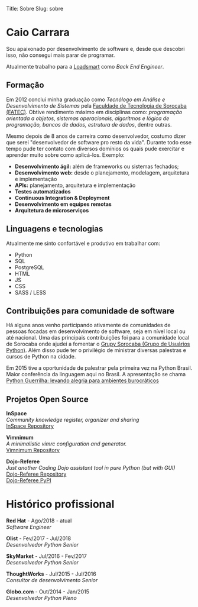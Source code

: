 Title: Sobre
Slug: sobre


# Caio Carrara

Sou apaixonado por desenvolvimento de software e, desde que descobri isso, não
consegui mais parar de programar.

Atualmente trabalho para a [Loadsmart](http://loadsmart.com) como
*Back End Engineer*.


## Formação

Em 2012 concluí minha graduação como *Tecnólogo em Análise e Desenvolvimento de
Sistemas* pela [Faculdade de Tecnologia de Sorocaba
(FATEC)](http://fatecsorocaba.edu.br/ "Faculdade de Tecnologia de Sorocaba").
Obtive rendimento máximo em disciplinas como: *programação orientada a objetos,
sistemas operacionais, algoritmos e lógica de programação, bancos de dados,
estrutura de dados*, dentre outras.

Mesmo depois de 8 anos de carreira como desenvolvedor, costumo dizer que serei
"desenvolvedor de software pro resto da vida". Durante todo esse tempo pude ter
contato com diversos domínios os quais pude exercitar e aprender muito sobre
como aplicá-los. Exemplo:

* **Desenvolvimento ágil:** além de frameworks ou sistemas fechados;
* **Desenvolvimento web:** desde o planejamento, modelagem, arquitetura e
  implementação
* **APIs:** planejamento, arquitetura e implementação
* **Testes automatizados**
* **Continuous Integration & Deployment**
* **Desenvolvimento em equipes remotas**
* **Arquitetura de microserviços**


## Linguagens e tecnologias

Atualmente me sinto confortável e produtivo em trabalhar com:

* Python
* SQL
* PostgreSQL
* HTML
* JS
* CSS
* SASS / LESS


## Contribuições para comunidade de software

Há alguns anos venho participando ativamente de comunidades de pessoas focadas
em desenvolvimento de software, seja em nível local ou até nacional. Uma das
principais contribuições foi para a comunidade local de Sorocaba onde ajudei a
fomentar o [Grupy Sorocaba (Grupo de Usuários
Python)](https://github.com/python-sorocaba). Além disso pude ter o privilégio
de ministrar diversas palestras e cursos de Python na cidade.

Em 2015 tive a oportunidade de palestrar pela primeira vez na Python Brasil.
Maior conferência da linguagem aqui no Brasil. A apresentação se chama [Python
Guerrilha: levando alegria para ambientes
burocráticos](https://speakerdeck.com/cacarrara/python-guerrilha-python-brasil-2015)


## Projetos Open Source
**InSpace**  
*Community knowledge register, organizer and sharing*  
[InSpace Repository](https://github.com/cacarrara/inspace)  

**Vimnimum**  
*A minimalistic vimrc configuration and generator.*  
[Vimnimum Repository](https://github.com/cacarrara/vimnimum)  

**Dojo-Referee**  
*Just another Coding Dojo assistant tool in pure Python (but with GUI)*  
[Dojo-Referee Repository](https://github.com/cacarrara/dojo-referee)  
[Dojo-Referee PyPI](https://pypi.org/project/dojo-referee/)  


# Histórico profissional

**Red Hat** - Ago/2018 - atual  
*Software Engineer*

**Olist** - Fev/2017 - Jul/2018  
*Desenvolvedor Python Senior*

**SkyMarket** - Jul/2016 - Fev/2017  
*Desenvolvedor Python Senior*

**ThoughtWorks** - Jul/2015 - Jul/2016  
*Consultor de desenvolvimento Senior*

**Globo.com** - Out/2014 - Jan/2015  
*Desenvolvedor Python Pleno*
